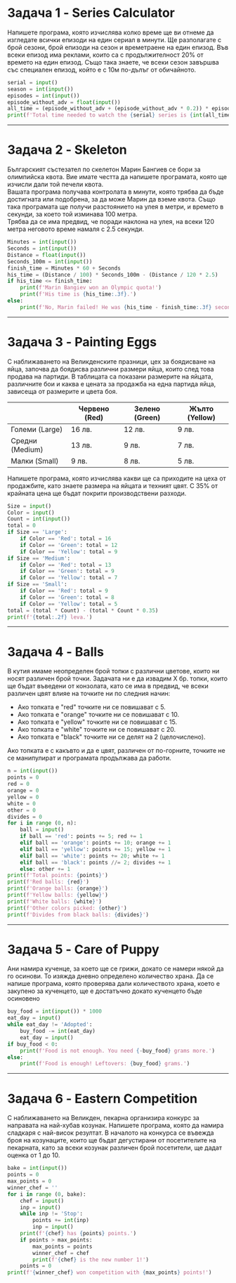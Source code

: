 # Задача 1 - Series Calculator

Напишете програма, която изчислява колко време ще ви отнеме да изгледате всички епизоди на 
един сериал в минути. Ще разполагате с брой сезони, брой епизоди на сезон и времетраене на 
един епизод. Във всеки епизод има реклами, които са с продължителност 20% от времето на 
един епизод. Също така знаете, че всеки сезон завършва със специален епизод, който е с 10м по-дълъг от обичайното. 

```python
serial = input()
season = int(input())
episodes = int(input())
episode_without_adv = float(input())
all_time = (episode_without_adv + (episode_without_adv * 0.2)) * episodes * season + (season * 10)
print(f'Total time needed to watch the {serial} series is {int(all_time)} minutes.')
```

---
# Задача 2 - Skeleton

Българският състезател по скелетон Марин Бангиев се бори за олимпийска квота. Вие имате честта 
да напишете програмата, която ще изчисли дали той печели квота. <br>
Вашата програма получава контролата в минути, която трябва да бъде достигната или подобрена,
за да може Марин да вземе квота. Също така програмата ще получи разстоянието на улея в 
метри, и времето в секунди, за което той изминава 100 метра.<br>
Трябва да се има предвид, че поради наклона на улея, на всеки 120 метра неговото време намаля 
с 2.5 секунди.

```python
Minutes = int(input())
Seconds = int(input())
Distance = float(input())
Seconds_100m = int(input())
finish_time = Minutes * 60 + Seconds
his_time = (Distance / 100) * Seconds_100m - (Distance / 120 * 2.5)
if his_time <= finish_time:
    print(f'Marin Bangiev won an Olympic quota!')
    print(f'His time is {his_time:.3f}.')
else:
    print(f'No, Marin failed! He was {his_time - finish_time:.3f} second slower.')
```

---
# Задача 3 - Painting Eggs

С наближаването на Великденските празници, цех за боядисване на яйца, започва да боядисва 
различни размери яйца, които след това продава на партиди. В таблицата са показани размерите 
на яйцата, различните бои и каква е цената за продажба на една партида яйца, зависеща от 
размерите и цвета боя. 

|  | Червено (Red) | Зелено (Green) | Жълто (Yellow) |
| - | - | - | - |
| Големи (Large) | 16 лв. | 12 лв. | 9 лв. |
| Средни (Medium) | 13 лв. | 9 лв. | 7 лв. |
| Малки (Small) | 9 лв. | 8 лв. | 5 лв. |

Напишете програма, която изчислява какви ще са приходите на цеха от продажбите, като знаете 
размера на яйцата и техният цвят. С 35% от крайната цена ще бъдат покрити производствени 
разходи.

```python
Size = input()
Color = input()
Count = int(input())
total = 0
if Size == 'Large':
    if Color == 'Red': total = 16
    if Color == 'Green': total = 12
    if Color == 'Yellow': total = 9
if Size == 'Medium':
    if Color == 'Red': total = 13
    if Color == 'Green': total = 9
    if Color == 'Yellow': total = 7
if Size == 'Small':
    if Color == 'Red': total = 9
    if Color == 'Green': total = 8
    if Color == 'Yellow': total = 5
total = (total * Count) - (total * Count * 0.35)
print(f'{total:.2f} leva.')
```

---
# Задача 4 - Balls

В кутия имаме неопределен брой топки с различни цветове, които ни носят различен брой точки. 
Задачата ни е да извадим Х бр. топки, които ще бъдат въведени от конзолата, като се има в 
предвид, че всеки различен цвят влияе на точките ни по следния начин:
+ Ако топката е "red" точките ни се повишават с 5.
+ Ако топката е "orange" точките ни се повишават с 10.
+ Ако топката е "yellow" точките ни се повишават с 15.
+ Ако топката е "white" точките ни се повишават с 20.
+ Ако топката е "black" точките ни се делят на 2 (целочислено).

Ако топката е с какъвто и да е цвят, различен от по-горните, точките не се манипулират и 
програмата продължава да работи.

```python
n = int(input())
points = 0
red = 0
orange = 0
yellow = 0
white = 0
other = 0
divides = 0
for i in range (0, n):
    ball = input()
    if ball == 'red': points += 5; red += 1
    elif ball == 'orange': points += 10; orange += 1
    elif ball == 'yellow': points += 15; yellow += 1
    elif ball == 'white': points += 20; white += 1
    elif ball == 'black': points //= 2; divides += 1
    else: other += 1
print(f'Total points: {points}')
print(f'Red balls: {red}')
print(f'Orange balls: {orange}')
print(f'Yellow balls: {yellow}')
print(f'White balls: {white}')
print(f'Other colors picked: {other}')
print(f'Divides from black balls: {divides}')
```

---
# Задача 5 - Care of Puppy

Ани намира кученце, за което ще се грижи, докато се намери някой да го осинови. То изяжда 
дневно определено количество храна. Да се напише програма, която проверява дали 
количеството храна, което е закупено за кученцето, ще е достатъчно докато кученцето бъде 
осиновено

```python
buy_food = int(input()) * 1000
eat_day = input()
while eat_day != 'Adopted':
    buy_food -= int(eat_day)
    eat_day = input()
if buy_food < 0:
    print(f'Food is not enough. You need {-buy_food} grams more.')
else:
    print(f'Food is enough! Leftovers: {buy_food} grams.')
```

---
# Задача 6 - Eastern Competition

С наближаването на Великден, пекарна организира конкурс за направата на най-хубав козунак. 
Напишете програма, която да намира сладкаря с най-висок резултат. В началото на конкурса се 
въвежда броя на козунаците, които ще бъдат дегустирани от посетителите на пекарната, като за 
всеки козунак различен брой посетители, ще дадат оценка от 1 до 10.

```python
bake = int(input())
points = 0
max_points = 0
winner_chef = ''
for i in range (0, bake):
    chef = input()
    inp = input()
    while inp != 'Stop':
        points += int(inp)
        inp = input()
    print(f'{chef} has {points} points.')
    if points > max_points:
        max_points = points
        winner_chef = chef
        print(f'{chef} is the new number 1!')
    points = 0
print(f'{winner_chef} won competition with {max_points} points!')
```

